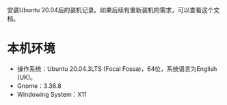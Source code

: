 安装Ubuntu 20.04后的装机记录。如果后续有重新装机的需求，可以查看这个文档。
# 本机环境
- 操作系统：Ubuntu 20.04.3LTS (Focal Fossa)，64位，系统语言为English (UK)。
- Gnome：3.36.8
- Windowing System：X11
